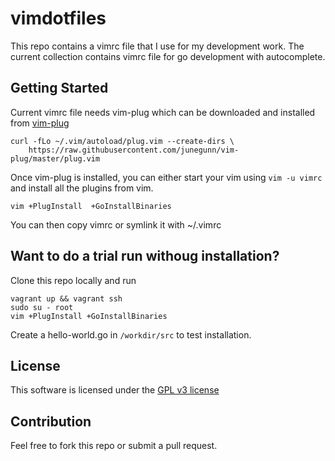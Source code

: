 # vimdotfiles

This repo contains a vimrc file that I use for my development work. The current collection contains vimrc file for go development with autocomplete.

## Getting Started
Current vimrc file needs vim-plug which can be downloaded and installed from [vim-plug](https://github.com/junegunn/vim-plug)
```
curl -fLo ~/.vim/autoload/plug.vim --create-dirs \
    https://raw.githubusercontent.com/junegunn/vim-plug/master/plug.vim
```
Once vim-plug is installed, you can either start your vim using `vim -u vimrc` and install all the plugins from vim.
```
vim +PlugInstall  +GoInstallBinaries
```
You can then copy vimrc or symlink it with ~/.vimrc

## Want to do a trial run withoug installation?
Clone this repo locally and run 
```
vagrant up && vagrant ssh
sudo su - root
vim +PlugInstall +GoInstallBinaries
```
Create a hello-world.go in `/workdir/src` to test installation.

## License
This software is licensed under the [GPL v3 license](LICENSE.md)

## Contribution
Feel free to fork this repo or submit a pull request. 
